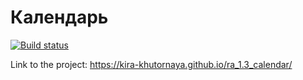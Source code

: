 # Календарь

[![Build status](https://ci.appveyor.com/api/projects/status/tc0brdr4a7arakbk?svg=true)](https://ci.appveyor.com/project/kira-khutornaya/ra-1-3-calendar)

Link to the project: https://kira-khutornaya.github.io/ra_1.3_calendar/
